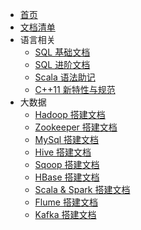 - [首页](/)
- [文档清单](/README)  
- 语言相关
  - [SQL 基础文档](/lang/sql/README)
  - [SQL 进阶文档](/lang/sql_adv/README)
  - [Scala 语法助记](/lang/scala/README)
  - [C++11 新特性与规范](/lang/modern_cpp/README)
- 大数据
  - [Hadoop 搭建文档](/docs/hadoop/README)
  - [Zookeeper 搭建文档](/docs/zookeeper/README)
  - [MySql 搭建文档](/docs/mysql/README)
  - [Hive 搭建文档](/docs/hive/README)
  - [Sqoop 搭建文档](/docs/sqoop/README)
  - [HBase 搭建文档](/docs/hbase/README)
  - [Scala & Spark 搭建文档](/docs/scala&spark/README)
  - [Flume 搭建文档](/docs/flume/README)
  - [Kafka 搭建文档](/docs/kafka/README)
